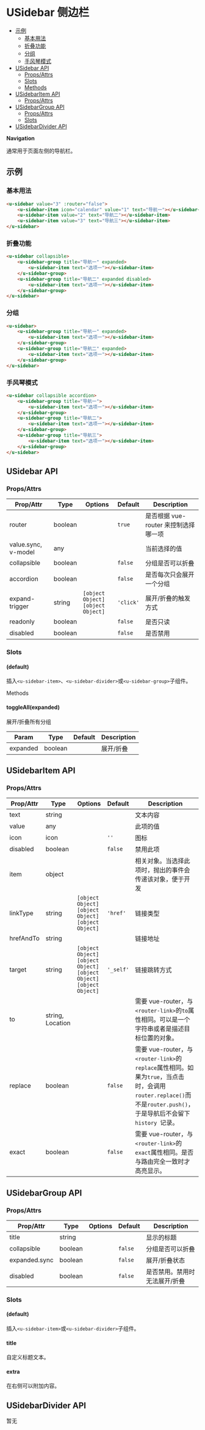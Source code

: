 <!-- 该 README.md 根据 api.yaml 和 docs/*.md 自动生成，为了方便在 GitHub 和 NPM 上查阅。如需修改，请查看源文件 -->

# USidebar 侧边栏

- [示例](#示例)
    - [基本用法](#基本用法)
    - [折叠功能](#折叠功能)
    - [分组](#分组)
    - [手风琴模式](#手风琴模式)
- [USidebar API](#usidebar-api)
    - [Props/Attrs](#propsattrs)
    - [Slots](#slots)
    - [Methods](#methods)
- [USidebarItem API](#usidebaritem-api)
    - [Props/Attrs](#propsattrs-2)
- [USidebarGroup API](#usidebargroup-api)
    - [Props/Attrs](#propsattrs-3)
    - [Slots](#slots-2)
- [USidebarDivider API](#usidebardivider-api)


**Navigation**

通常用于页面左侧的导航栏。

## 示例
### 基本用法

``` html
<u-sidebar value="3" :router="false">
    <u-sidebar-item icon="calendar" value="1" text="导航一"></u-sidebar-item>
    <u-sidebar-item value="2" text="导航二"></u-sidebar-item>
    <u-sidebar-item value="3" text="导航三"></u-sidebar-item>
</u-sidebar>
```

### 折叠功能

``` html
<u-sidebar collapsible>
    <u-sidebar-group title="导航一" expanded>
        <u-sidebar-item text="选项一"></u-sidebar-item>
    </u-sidebar-group>
    <u-sidebar-group title="导航二" expanded disabled>
        <u-sidebar-item text="选项一"></u-sidebar-item>
    </u-sidebar-group>
</u-sidebar>
```


### 分组

``` html
<u-sidebar>
    <u-sidebar-group title="导航一" expanded>
        <u-sidebar-item text="选项一"></u-sidebar-item>
    </u-sidebar-group>
    <u-sidebar-group title="导航二" expanded>
        <u-sidebar-item text="选项一"></u-sidebar-item>
    </u-sidebar-group>
</u-sidebar>
```

### 手风琴模式

```html
<u-sidebar collapsible accordion>
    <u-sidebar-group title="导航一">
        <u-sidebar-item text="选项一"></u-sidebar-item>
    </u-sidebar-group>
    <u-sidebar-group title="导航二">
        <u-sidebar-item text="选项一"></u-sidebar-item>
    </u-sidebar-group>
    <u-sidebar-group title="导航三">
        <u-sidebar-item text="选项一"></u-sidebar-item>
    </u-sidebar-group>
</u-sidebar>
```

## USidebar API
### Props/Attrs

| Prop/Attr | Type | Options | Default | Description |
| --------- | ---- | ------- | ------- | ----------- |
| router | boolean |  | `true` | 是否根据 vue-router 来控制选择哪一项 |
| value.sync, v-model | any |  |  | 当前选择的值 |
| collapsible | boolean |  | `false` | 分组是否可以折叠 |
| accordion | boolean |  | `false` | 是否每次只会展开一个分组 |
| expand-trigger | string | `[object Object]`<br/>`[object Object]` | `'click'` | 展开/折叠的触发方式 |
| readonly | boolean |  | `false` | 是否只读 |
| disabled | boolean |  | `false` | 是否禁用 |

### Slots

#### (default)

插入`<u-sidebar-item>`、`<u-sidebar-divider>`或`<u-sidebar-group>`子组件。

Methods

#### toggleAll(expanded)

展开/折叠所有分组

| Param | Type | Default | Description |
| ----- | ---- | ------- | ----------- |
| expanded | boolean |  | 展开/折叠 |

## USidebarItem API
### Props/Attrs

| Prop/Attr | Type | Options | Default | Description |
| --------- | ---- | ------- | ------- | ----------- |
| text | string |  |  | 文本内容 |
| value | any |  |  | 此项的值 |
| icon | icon |  | `''` | 图标 |
| disabled | boolean |  | `false` | 禁用此项 |
| item | object |  |  | 相关对象。当选择此项时，抛出的事件会传递该对象，便于开发 |
| linkType | string | `[object Object]`<br/>`[object Object]`<br/>`[object Object]` | `'href'` | 链接类型 |
| hrefAndTo | string |  |  | 链接地址 |
| target | string | `[object Object]`<br/>`[object Object]`<br/>`[object Object]`<br/>`[object Object]` | `'_self'` | 链接跳转方式 |
| to | string, Location |  |  | 需要 vue-router，与`<router-link>`的`to`属性相同。可以是一个字符串或者是描述目标位置的对象。 |
| replace | boolean |  | `false` | 需要 vue-router，与`<router-link>`的`replace`属性相同。如果为`true`，当点击时，会调用`router.replace()`而不是`router.push()`，于是导航后不会留下`history `记录。 |
| exact | boolean |  | `false` | 需要 vue-router，与`<router-link>`的`exact`属性相同。是否与路由完全一致时才高亮显示。 |

## USidebarGroup API
### Props/Attrs

| Prop/Attr | Type | Options | Default | Description |
| --------- | ---- | ------- | ------- | ----------- |
| title | string |  |  | 显示的标题 |
| collapsible | boolean |  | `false` | 分组是否可以折叠 |
| expanded.sync | boolean |  | `false` | 展开/折叠状态 |
| disabled | boolean |  | `false` | 是否禁用。禁用时无法展开/折叠 |

### Slots

#### (default)

插入`<u-sidebar-item>`或`<u-sidebar-divider>`子组件。

#### title

自定义标题文本。

#### extra

在右侧可以附加内容。

## USidebarDivider API

暂无
